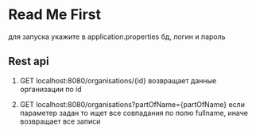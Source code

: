 # Read Me First

для запуска укажите в application.properties бд, логин и пароль

## Rest api
1. GET localhost:8080/organisations/{id}
возвращает данные организации по id

2. GET localhost:8080/organisations?partOfName={partOfName}
если параметер задан то ищет все совпадания по полю fullname, иначе возвращает все записи

